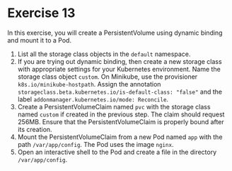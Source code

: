 # Exercise 13

In this exercise, you will create a PersistentVolume using dynamic binding and mount it to a Pod.

1. List all the storage class objects in the `default` namespace.
2. If you are trying out dynamic binding, then create a new storage class with appropriate settings for your Kubernetes environment. Name the storage class object `custom`. On Minikube, use the provisioner `k8s.io/minikube-hostpath`. Assign the annotation `storageclass.beta.kubernetes.io/is-default-class: "false"` and the label `addonmanager.kubernetes.io/mode: Reconcile`.
3. Create a PersistentVolumeClaim named `pvc` with the storage class named `custom` if created in the previous step. The claim should request 256MB. Ensure that the PersistentVolumeClaim is properly bound after its creation.
4. Mount the PersistentVolumeClaim from a new Pod named `app` with the path `/var/app/config`. The Pod uses the image `nginx`.
5. Open an interactive shell to the Pod and create a file in the directory `/var/app/config`.